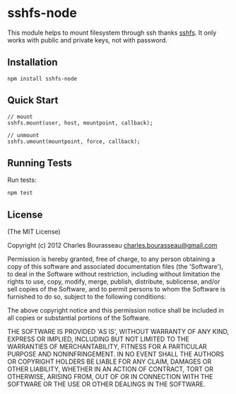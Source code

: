 sshfs-node
==========

This module helps to mount filesystem through ssh thanks [sshfs]. 
It only works with public and private keys, not with password.


Installation
--------

    npm install sshfs-node

Quick Start
--------

    // mount
    sshfs.mount(user, host, mountpoint, callback);
    
    // unmount
    sshfs.umount(mountpoint, force, callback);

Running Tests
--------

Run tests:

    npm test

License
--------

(The MIT License)

Copyright (c) 2012 Charles Bourasseau charles.bourasseau@gmail.com

Permission is hereby granted, free of charge, to any person obtaining a copy of this software and associated documentation files (the 'Software'), to deal in the Software without restriction, including without limitation the rights to use, copy, modify, merge, publish, distribute, sublicense, and/or sell copies of the Software, and to permit persons to whom the Software is furnished to do so, subject to the following conditions:

The above copyright notice and this permission notice shall be included in all copies or substantial portions of the Software.

THE SOFTWARE IS PROVIDED 'AS IS', WITHOUT WARRANTY OF ANY KIND, EXPRESS OR IMPLIED, INCLUDING BUT NOT LIMITED TO THE WARRANTIES OF MERCHANTABILITY, FITNESS FOR A PARTICULAR PURPOSE AND NONINFRINGEMENT. IN NO EVENT SHALL THE AUTHORS OR COPYRIGHT HOLDERS BE LIABLE FOR ANY CLAIM, DAMAGES OR OTHER LIABILITY, WHETHER IN AN ACTION OF CONTRACT, TORT OR OTHERWISE, ARISING FROM, OUT OF OR IN CONNECTION WITH THE SOFTWARE OR THE USE OR OTHER DEALINGS IN THE SOFTWARE.

[sshfs]: http://expressjs.com/